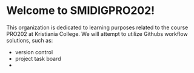 # Welcome to SMIDIGPRO202!

This organization is dedicated to learning purposes related to the course PRO202 at Kristiania College.
We will attempt to utilize Githubs workflow solutions, such as:
- version control
- project task board
- 
